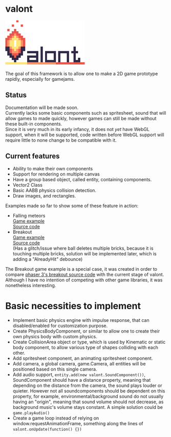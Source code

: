 # valont
![Logo of Valont](valont_logo_github.png)
\
\
The goal of this framework is to allow one to make a 2D game prototype rapidly, especially for gamejams.

## Status
Documentation will be made soon.\
Currently lacks some basic components such as spritesheet, sound that will allow games to made quickly, however games can still be made without these built-in components. \
Since it is very much in its early infancy, it does not _yet_ have WebGL support,
when it will be supported, code written before WebGL support will require little to none change to be compatible with it.

## Current features

* Ability to make their own components
* Support for rendering on multiple canvas
* Have a group based object, called entity, containing components.
* Vector2 Class
* Basic AABB physics collision detection.
* Draw images, and rectangles.

Examples made so far to show some of these feature in action:
* Falling meteors \
[Game example](https://abajwa.itch.io/valont-falling-meteors) \
[Source code](/example/falling_meteors.html)
* Breakout \
[Game example](https://abajwa.itch.io/valont-breakout) \
[Source code](/example/breakout.html) \
(Has a glitch/issue where ball deletes multiple bricks, because it is touching multiple bricks, solution will be implemented later, which is adding a "AlreadyHit" debounce)

The Breakout game example is a special case, it was created in order to compare [phaser 3's breakout source code](https://phaser.io/examples/v3/view/games/breakout/breakout) with the current stage of valont. Although I have no intention of competing with other game libraries, it was nonetheless interesting.



# Basic necessities to implement
* Implement basic physics engine with impulse response, that can disabled/enabled for customization purpose.
* Create PhysicsBodyComponent, or similar to allow one to create their own physics body with custom physics.
* Create CollisionArea object or type, which is used by Kinematic or static body component, to allow various type of shapes colliding with each other.
* Add spritesheet component, an animating spritesheet component.
* Add camera, a global camera, game.Camera, all entities will be positioned based on this single camera.
* Add audio support, `entity.add(new valont.SoundComponent())`, SoundComponent should have a distance property, meaning that depending on the distance from the camera, the sound plays louder or quieter. However not all soundcomponents should be dependent on this property, for example, environmental/background sound do not usually having an "origin", meaning that sound volume should not decrease, as background music's volume stays constant. A simple solution could be `game.playAudio()`
* Create a game loop instead of relying on window.requestAnimationFrame, something along the lines of `valont.onUpdate(function() {})`




